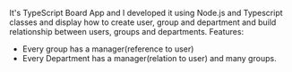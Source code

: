 It's TypeScript Board App and I developed it using Node.js and Typescript classes and display how to create user, group and department and build relationship between users, groups and departments.
Features:
- Every group has a manager(reference to user)
- Every Department has a manager(relation to user) and many groups.
